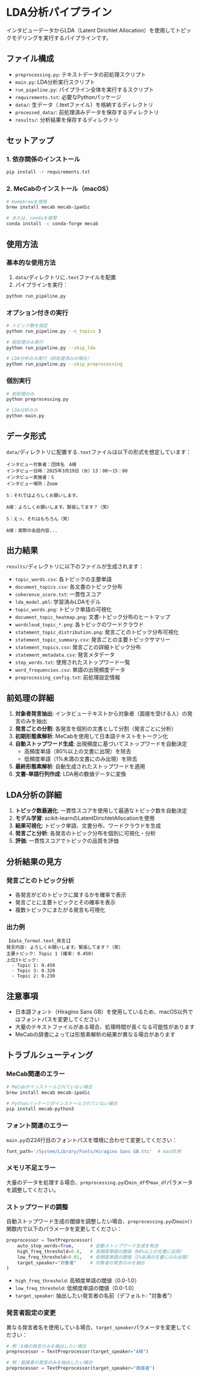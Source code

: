 # LDA分析パイプライン

インタビューデータからLDA（Latent Dirichlet Allocation）を使用してトピックモデリングを実行するパイプラインです。

## ファイル構成

- `preprocessing.py`: テキストデータの前処理スクリプト
- `main.py`: LDA分析実行スクリプト
- `run_pipeline.py`: パイプライン全体を実行するスクリプト
- `requirements.txt`: 必要なPythonパッケージ
- `data/`: 生データ（.textファイル）を格納するディレクトリ
- `processed_data/`: 前処理済みデータを保存するディレクトリ
- `results/`: 分析結果を保存するディレクトリ

## セットアップ

### 1. 依存関係のインストール

```bash
pip install -r requirements.txt
```

### 2. MeCabのインストール（macOS）

```bash
# Homebrewを使用
brew install mecab mecab-ipadic

# または、condaを使用
conda install -c conda-forge mecab
```

## 使用方法

### 基本的な使用方法

1. `data/`ディレクトリに`.text`ファイルを配置
2. パイプラインを実行：

```bash
python run_pipeline.py
```

### オプション付きの実行

```bash
# トピック数を指定
python run_pipeline.py --n_topics 3

# 前処理のみ実行
python run_pipeline.py --skip_lda

# LDA分析のみ実行（前処理済みの場合）
python run_pipeline.py --skip_preprocessing
```

### 個別実行

```bash
# 前処理のみ
python preprocessing.py

# LDA分析のみ
python main.py
```

## データ形式

`data/`ディレクトリに配置する`.text`ファイルは以下の形式を想定しています：

```
インタビュー対象者：団体名　A様
インタビュー日時：2025年3月19日（水）13：00～15：00
インタビュー実施者：S
インタビュー場所：Zoom

S：それではよろしくお願いします。

A様：よろしくお願いします。緊張してます？（笑）

S：えっ、それはもちろん（笑）

A様：実際の会話内容...
```

## 出力結果

`results/`ディレクトリに以下のファイルが生成されます：

- `topic_words.csv`: 各トピックの主要単語
- `document_topics.csv`: 各文書のトピック分布
- `coherence_score.txt`: 一貫性スコア
- `lda_model.pkl`: 学習済みLDAモデル
- `topic_words.png`: トピック単語の可視化
- `document_topic_heatmap.png`: 文書-トピック分布のヒートマップ
- `wordcloud_topic_*.png`: 各トピックのワードクラウド
- `statement_topic_distribution.png`: 発言ごとのトピック分布可視化
- `statement_topic_summary.csv`: 発言ごとの主要トピックサマリー
- `statement_topics.csv`: 発言ごとの詳細トピック分布
- `statement_metadata.csv`: 発言メタデータ
- `stop_words.txt`: 使用されたストップワード一覧
- `word_frequencies.csv`: 単語の出現頻度データ
- `preprocessing_config.txt`: 前処理設定情報

## 前処理の詳細

1. **対象者発言抽出**: インタビューテキストから対象者（面接を受ける人）の発言のみを抽出
2. **発言ごとの分割**: 各発言を個別の文書として分割（発言ごとに分析）
3. **初期形態素解析**: MeCabを使用して日本語テキストをトークン化
4. **自動ストップワード生成**: 出現頻度に基づいてストップワードを自動決定
   - 高頻度単語（80%以上の文書に出現）を除去
   - 低頻度単語（1%未満の文書にのみ出現）を除去
5. **最終形態素解析**: 自動生成されたストップワードを適用
6. **文書-単語行列作成**: LDA用の数値データに変換

## LDA分析の詳細

1. **トピック数最適化**: 一貫性スコアを使用して最適なトピック数を自動決定
2. **モデル学習**: scikit-learnのLatentDirichletAllocationを使用
3. **結果可視化**: トピック単語、文書分布、ワードクラウドを生成
4. **発言ごと分析**: 各発言のトピック分布を個別に可視化・分析
5. **評価**: 一貫性スコアでトピックの品質を評価

## 分析結果の見方

### 発言ごとのトピック分析
- 各発言がどのトピックに属するかを確率で表示
- 発言ごとに主要トピックとその確率を表示
- 複数トピックにまたがる発言も可視化

### 出力例
```
【data_format.text_発言1】
発言内容: よろしくお願いします。緊張してます？（笑）
主要トピック: Topic 1 (確率: 0.450)
上位3トピック:
  - Topic 1: 0.450
  - Topic 3: 0.320
  - Topic 2: 0.230
```

## 注意事項

- 日本語フォント（Hiragino Sans GB）を使用しているため、macOS以外ではフォントパスを変更してください
- 大量のテキストファイルがある場合、処理時間が長くなる可能性があります
- MeCabの辞書によっては形態素解析の結果が異なる場合があります

## トラブルシューティング

### MeCab関連のエラー

```bash
# MeCabがインストールされていない場合
brew install mecab mecab-ipadic

# Pythonパッケージがインストールされていない場合
pip install mecab-python3
```

### フォント関連のエラー

`main.py`の224行目のフォントパスを環境に合わせて変更してください：

```python
font_path='/System/Library/Fonts/Hiragino Sans GB.ttc'  # macOS用
```

### メモリ不足エラー

大量のデータを処理する場合、`preprocessing.py`の`min_df`や`max_df`パラメータを調整してください。

### ストップワードの調整

自動ストップワード生成の閾値を調整したい場合、`preprocessing.py`の`main()`関数内で以下のパラメータを変更してください：

```python
preprocessor = TextPreprocessor(
    auto_stop_words=True,      # 自動ストップワード生成を有効
    high_freq_threshold=0.8,   # 高頻度単語の閾値（80%以上の文書に出現）
    low_freq_threshold=0.01,   # 低頻度単語の閾値（1%未満の文書にのみ出現）
    target_speaker="対象者"     # 対象者の発言のみを抽出
)
```

- `high_freq_threshold`: 高頻度単語の閾値（0.0-1.0）
- `low_freq_threshold`: 低頻度単語の閾値（0.0-1.0）
- `target_speaker`: 抽出したい発言者の名前（デフォルト: "対象者"）

### 発言者設定の変更

異なる発言者名を使用している場合、`target_speaker`パラメータを変更してください：

```python
# 例：A様の発言のみを抽出したい場合
preprocessor = TextPreprocessor(target_speaker="A様")

# 例：面接者の発言のみを抽出したい場合
preprocessor = TextPreprocessor(target_speaker="面接者")
```

